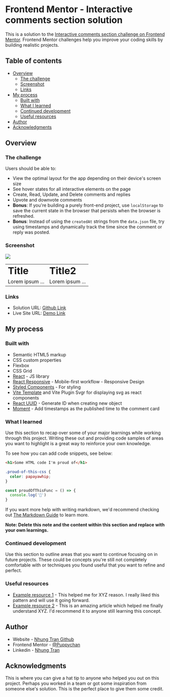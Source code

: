 # Frontend Mentor - Interactive comments section solution

This is a solution to the [Interactive comments section challenge on Frontend Mentor](https://www.frontendmentor.io/challenges/interactive-comments-section-iG1RugEG9). Frontend Mentor challenges help you improve your coding skills by building realistic projects. 

## Table of contents

- [Overview](#overview)
  - [The challenge](#the-challenge)
  - [Screenshot](#screenshot)
  - [Links](#links)
- [My process](#my-process)
  - [Built with](#built-with)
  - [What I learned](#what-i-learned)
  - [Continued development](#continued-development)
  - [Useful resources](#useful-resources)
- [Author](#author)
- [Acknowledgments](#acknowledgments)

## Overview

### The challenge

Users should be able to:

- View the optimal layout for the app depending on their device's screen size
- See hover states for all interactive elements on the page
- Create, Read, Update, and Delete comments and replies
- Upvote and downvote comments
- **Bonus**: If you're building a purely front-end project, use `localStorage` to save the current state in the browser that persists when the browser is refreshed.
- **Bonus**: Instead of using the `createdAt` strings from the `data.json` file, try using timestamps and dynamically track the time since the comment or reply was posted.

### Screenshot

![](./screenshot.jpg)
<table>
  <tr>
      <td><b style="font-size:30px">Title</b></td>
      <td><b style="font-size:30px">Title2</b></td>
  </tr>
  <tr>
    <td>Lorem ipsum ...</td>
    <td>Lorem ipsum ...</td>
  </tr>
</table>

### Links

- Solution URL: [Github Link](https://github.com/Puppychan/InteractiveComments)
- Live Site URL: [Demo Link](https://matsuri-interactive-comments.netlify.app/)

## My process

### Built with

- Semantic HTML5 markup
- CSS custom properties
- Flexbox
- CSS Grid
- [React](https://reactjs.org/) - JS library
- [React Responsive](https://medium.com/@techrally/react-responsive-its-pretty-cool-d61e5ed56d95) -  Mobile-first workflow - Responsive Design
- [Styled Components](https://styled-components.com/) - For styling
- [Vite Template](https://vitejs.dev/guide/) and Vite Plugin Svgr for displaying svg as react components
- [React UUID](https://www.npmjs.com/package/react-uuid) - Generate ID when creating new object
- [Moment](https://momentjs.com/) - Add timestamps as the published time to the comment card

### What I learned

Use this section to recap over some of your major learnings while working through this project. Writing these out and providing code samples of areas you want to highlight is a great way to reinforce your own knowledge.

To see how you can add code snippets, see below:

```html
<h1>Some HTML code I'm proud of</h1>
```
```css
.proud-of-this-css {
  color: papayawhip;
}
```
```js
const proudOfThisFunc = () => {
  console.log('🎉')
}
```

If you want more help with writing markdown, we'd recommend checking out [The Markdown Guide](https://www.markdownguide.org/) to learn more.

**Note: Delete this note and the content within this section and replace with your own learnings.**

### Continued development

Use this section to outline areas that you want to continue focusing on in future projects. These could be concepts you're still not completely comfortable with or techniques you found useful that you want to refine and perfect.


### Useful resources

- [Example resource 1](https://www.example.com) - This helped me for XYZ reason. I really liked this pattern and will use it going forward.
- [Example resource 2](https://www.example.com) - This is an amazing article which helped me finally understand XYZ. I'd recommend it to anyone still learning this concept.


## Author

- Website - [Nhung Tran Github](https://github.com/Puppychan/)
- Frontend Mentor - [@Puppychan](https://www.frontendmentor.io/profile/Puppychan)
- Linkedin - [Nhung Tran](https://www.linkedin.com/in/nhung-tran-528396210/)

## Acknowledgments

This is where you can give a hat tip to anyone who helped you out on this project. Perhaps you worked in a team or got some inspiration from someone else's solution. This is the perfect place to give them some credit.
